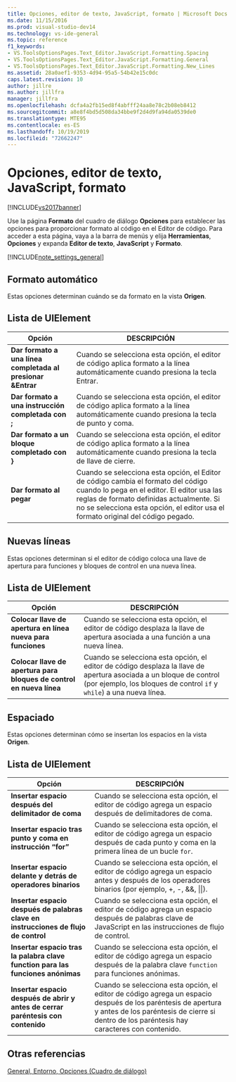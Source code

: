 ```yaml
---
title: Opciones, editor de texto, JavaScript, formato | Microsoft Docs
ms.date: 11/15/2016
ms.prod: visual-studio-dev14
ms.technology: vs-ide-general
ms.topic: reference
f1_keywords:
- VS.ToolsOptionsPages.Text_Editor.JavaScript.Formatting.Spacing
- VS.ToolsOptionsPages.Text_Editor.JavaScript.Formatting.General
- VS.ToolsOptionsPages.Text_Editor.JavaScript.Formatting.New_Lines
ms.assetid: 28a0aef1-9353-4d94-95a5-54b42e15c0dc
caps.latest.revision: 10
author: jillre
ms.author: jillfra
manager: jillfra
ms.openlocfilehash: dcfa4a2fb15ed8f4abfff24aa8e78c2b08eb8412
ms.sourcegitcommit: a8e8f4bd5d508da34bbe9f2d4d9fa94da0539de0
ms.translationtype: MTE95
ms.contentlocale: es-ES
ms.lasthandoff: 10/19/2019
ms.locfileid: "72662247"
---
```

# <a name="options-text-editor-javascript-formatting"></a>Opciones, editor de texto, JavaScript, formato
[!INCLUDE[vs2017banner](../../includes/vs2017banner.md)]

Use la página **Formato** del cuadro de diálogo **Opciones** para establecer las opciones para proporcionar formato al código en el Editor de código. Para acceder a esta página, vaya a la barra de menús y elija **Herramientas**, **Opciones** y expanda **Editor de texto**, **JavaScript** y **Formato**.

 [!INCLUDE[note_settings_general](../../includes/note-settings-general-md.md)]

## <a name="automatic-formatting"></a>Formato automático
 Estas opciones determinan cuándo se da formato en la vista **Origen**.

## <a name="uielement-list"></a>Lista de UIElement

|Opción|DESCRIPCIÓN|
|------------|-----------------|
|**Dar formato a una línea completada al presionar &Entrar**|Cuando se selecciona esta opción, el editor de código aplica formato a la línea automáticamente cuando presiona la tecla Entrar.|
|**Dar formato a una instrucción completada con ;**|Cuando se selecciona esta opción, el editor de código aplica formato a la línea automáticamente cuando presiona la tecla de punto y coma.|
|**Dar formato a un bloque completado con }**|Cuando se selecciona esta opción, el editor de código aplica formato a la línea automáticamente cuando presiona la tecla de llave de cierre.|
|**Dar formato al pegar**|Cuando se selecciona esta opción, el Editor de código cambia el formato del código cuando lo pega en el editor. El editor usa las reglas de formato definidas actualmente. Si no se selecciona esta opción, el editor usa el formato original del código pegado.|

## <a name="new-lines"></a>Nuevas líneas
 Estas opciones determinan si el editor de código coloca una llave de apertura para funciones y bloques de control en una nueva línea.

## <a name="uielement-list"></a>Lista de UIElement

|Opción|DESCRIPCIÓN|
|------------|-----------------|
|**Colocar llave de apertura en línea nueva para funciones**|Cuando se selecciona esta opción, el editor de código desplaza la llave de apertura asociada a una función a una nueva línea.|
|**Colocar llave de apertura para bloques de control en nueva línea**|Cuando se selecciona esta opción, el editor de código desplaza la llave de apertura asociada a un bloque de control (por ejemplo, los bloques de control `if` y `while`) a una nueva línea.|

## <a name="spacing"></a>Espaciado
 Estas opciones determinan cómo se insertan los espacios en la vista **Origen**.

## <a name="uielement-list"></a>Lista de UIElement

|Opción|DESCRIPCIÓN|
|------------|-----------------|
|**Insertar espacio después del delimitador de coma**|Cuando se selecciona esta opción, el editor de código agrega un espacio después de delimitadores de coma.|
|**Insertar espacio tras punto y coma en instrucción “for”**|Cuando se selecciona esta opción, el editor de código agrega un espacio después de cada punto y coma en la primera línea de un bucle `for`.|
|**Insertar espacio delante y detrás de operadores binarios**|Cuando se selecciona esta opción, el editor de código agrega un espacio antes y después de los operadores binarios (por ejemplo, +, -, &&, &#124;&#124;).|
|**Insertar espacio después de palabras clave en instrucciones de flujo de control**|Cuando se selecciona esta opción, el editor de código agrega un espacio después de palabras clave de JavaScript en las instrucciones de flujo de control.|
|**Insertar espacio tras la palabra clave function para las funciones anónimas**|Cuando se selecciona esta opción, el editor de código agrega un espacio después de la palabra clave `function` para funciones anónimas.|
|**Insertar espacio después de abrir y antes de cerrar paréntesis con contenido**|Cuando se selecciona esta opción, el editor de código agrega un espacio después de los paréntesis de apertura y antes de los paréntesis de cierre si dentro de los paréntesis hay caracteres con contenido.|

## <a name="see-also"></a>Otras referencias
 [General, Entorno, Opciones (Cuadro de diálogo)](../../ide/reference/general-environment-options-dialog-box.md)
